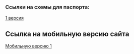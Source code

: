 ### Ссылки на схемы для паспорта:

[1 версия](https://www.figma.com/file/Dj42nUfjbgP0FAT5cMn8Xa/%D0%A1%D1%85%D0%B5%D0%BC%D1%8B-Ver.2?node-id=118%3A2)

## Ссылка на мобильную версию сайта
[Мобильную версию 1](https://www.figma.com/file/11SMLcQcpwIqqGjNukqpbF/%D0%92%D1%80%D0%B0%D1%87-%D0%BF%D0%BE-%D1%81%D0%BA%D0%B0%D0%B9%D0%BF%D1%83-Mobile?node-id=0%3A1)
